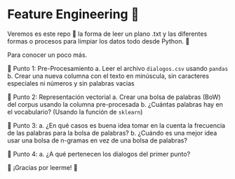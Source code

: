 # Feature Engineering 🤗

Veremos es este repo 🍚 la forma de leer un plano .txt y las diferentes formas o procesos para limpiar los datos todo desde Python. 🐍

Para conocer un poco más.

🧠 Punto 1: Pre-Procesamiento
a. Leer el archivo `dialogos.csv` usando `pandas`
b. Crear una nueva columna con el texto en minúscula, sin caracteres especiales ni números y sin palabras vacias

🧠 Punto 2: Representación vectorial
a. Crear una bolsa de palabras (BoW) del corpus usando la columna pre-procesada
b. ¿Cuántas palabras hay en el vocabulario? (Usando la función de `sklearn`)

🧠 Punto 3:
a. ¿En qué casos es buena idea tomar en la cuenta la frecuencia de las palabras para la bolsa de palabras?
b. ¿Cuándo es una mejor idea usar una bolsa de n-gramas en vez de una bolsa de palabras?

🧠 Punto 4:
a. ¿A qué pertenecen los dialogos del primer punto? 


🦉 ¡Gracias por leerme! 🦉
